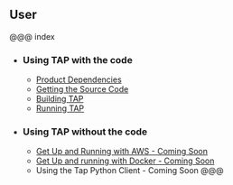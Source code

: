 ## User

@@@ index
* ### Using TAP with the code
  * [Product Dependencies](product_dependencies.md)
  * [Getting the Source Code](source_code.md)
  * [Building TAP](build_product.md)
  * [Running TAP](run_product.md)
* ### Using TAP without the code
  * [Get Up and Running with AWS - Coming Soon](aws_setup.md)
  * [Get Up and running with Docker - Coming Soon](docker_setup.md)
  * Using the Tap Python Client - Coming Soon
@@@
